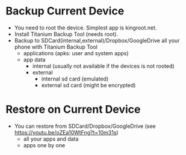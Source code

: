 # Backup Current Device
- You need to root the device. Simplest app is kingroot.net.
- Install Titanium Backup Tool (needs root).
- Backup to SDCard(internal,external)/Dropbox/GoogleDrive all your phone with Titanium Backup Tool
  - applications (apks: user and system apps)
  - app data
    - internal (usually not available if the devices is not rooted)
    - external
      - internal sd card (emulated)
      - external sd card (might be encrypted)
# Restore on Current Device
- You can restore from SDCard/Dropbox/GoogleDrive (see https://youtu.be/oZEa10WtFng?t=10m31s)
  - all your apps and data
  - apps one by one